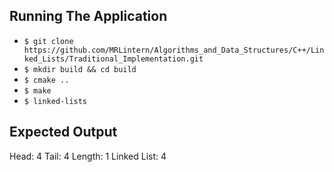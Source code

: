 ## Running The Application

* `$ git clone https://github.com/MRLintern/Algorithms_and_Data_Structures/C++/Linked_Lists/Traditional_Implementation.git`
* `$ mkdir build && cd build`
* `$ cmake ..`
* `$ make`
* `$ linked-lists`

## Expected Output

Head: 4
Tail: 4
Length: 1
Linked List:
4
